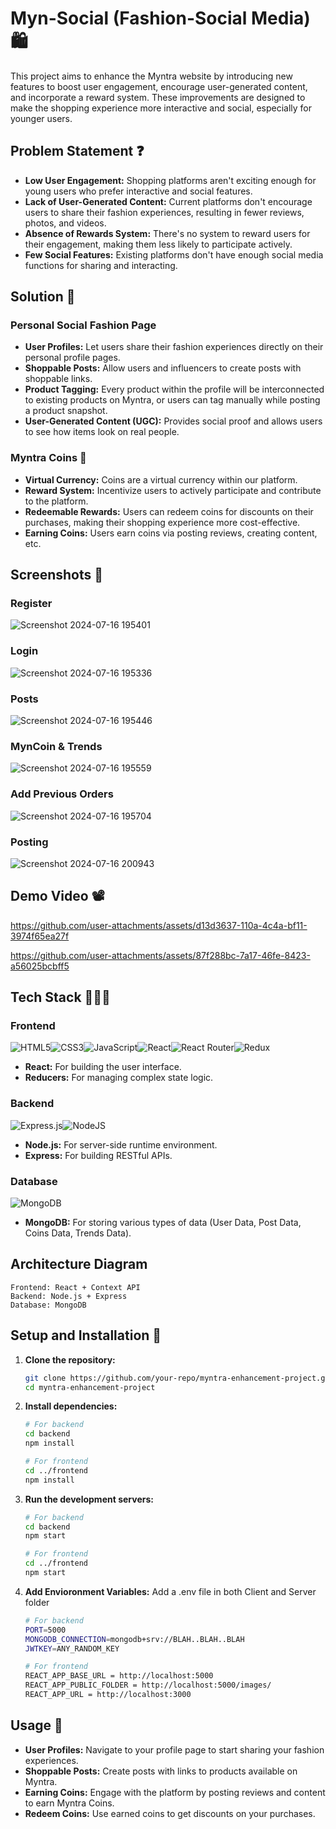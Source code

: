 # Myn-Social (Fashion-Social Media) 🛍️

This project aims to enhance the Myntra website by introducing new features to boost user engagement, encourage user-generated content, and incorporate a reward system. These improvements are designed to make the shopping experience more interactive and social, especially for younger users.

## Problem Statement ❓
- **Low User Engagement:** Shopping platforms aren't exciting enough for young users who prefer interactive and social features.
- **Lack of User-Generated Content:** Current platforms don't encourage users to share their fashion experiences, resulting in fewer reviews, photos, and videos.
- **Absence of Rewards System:** There's no system to reward users for their engagement, making them less likely to participate actively.
- **Few Social Features:** Existing platforms don't have enough social media functions for sharing and interacting.

## Solution 📝
### Personal Social Fashion Page
- **User Profiles:** Let users share their fashion experiences directly on their personal profile pages.
- **Shoppable Posts:** Allow users and influencers to create posts with shoppable links.
- **Product Tagging:** Every product within the profile will be interconnected to existing products on Myntra, or users can tag manually while posting a product snapshot.
- **User-Generated Content (UGC):** Provides social proof and allows users to see how items look on real people.

### Myntra Coins 👛
- **Virtual Currency:** Coins are a virtual currency within our platform.
- **Reward System:** Incentivize users to actively participate and contribute to the platform.
- **Redeemable Rewards:** Users can redeem coins for discounts on their purchases, making their shopping experience more cost-effective.
- **Earning Coins:** Users earn coins via posting reviews, creating content, etc.

## Screenshots 📸
### Register
![Screenshot 2024-07-16 195401](https://github.com/user-attachments/assets/dc316f77-0f93-4ee9-810f-c9255a08cf85)

### Login
![Screenshot 2024-07-16 195336](https://github.com/user-attachments/assets/1bcb5496-3c58-4ddd-84f2-407392c13c57)

### Posts
![Screenshot 2024-07-16 195446](https://github.com/user-attachments/assets/a5553e07-a787-4ee4-b0bb-f8b8fa9ae72a)

### MynCoin & Trends
![Screenshot 2024-07-16 195559](https://github.com/user-attachments/assets/4c0a965f-9600-4a93-9b8b-3f72ae5498a2)

### Add Previous Orders
![Screenshot 2024-07-16 195704](https://github.com/user-attachments/assets/a02267c2-46dd-436e-ab2a-fd5db902a23b)

### Posting
![Screenshot 2024-07-16 200943](https://github.com/user-attachments/assets/5e6a21e0-4bfe-45ea-9a37-5ec583824d05)

## Demo Video 📽️
https://github.com/user-attachments/assets/d13d3637-110a-4c4a-bf11-3974f65ea27f

https://github.com/user-attachments/assets/87f288bc-7a17-46fe-8423-a56025bcbff5

## Tech Stack 👩🏻‍💻
### Frontend
![HTML5](https://img.shields.io/badge/html5-%23E34F26.svg?style=for-the-badge&logo=html5&logoColor=white)![CSS3](https://img.shields.io/badge/css3-%231572B6.svg?style=for-the-badge&logo=css3&logoColor=white)![JavaScript](https://img.shields.io/badge/javascript-%23323330.svg?style=for-the-badge&logo=javascript&logoColor=%23F7DF1E)![React](https://img.shields.io/badge/react-%2320232a.svg?style=for-the-badge&logo=react&logoColor=%2361DAFB)![React Router](https://img.shields.io/badge/React_Router-CA4245?style=for-the-badge&logo=react-router&logoColor=white)![Redux](https://img.shields.io/badge/redux-%23593d88.svg?style=for-the-badge&logo=redux&logoColor=white)
- **React:** For building the user interface.
- **Reducers:** For managing complex state logic.

### Backend
![Express.js](https://img.shields.io/badge/express.js-%23404d59.svg?style=for-the-badge&logo=express&logoColor=%2361DAFB)![NodeJS](https://img.shields.io/badge/node.js-6DA55F?style=for-the-badge&logo=node.js&logoColor=white)
- **Node.js:** For server-side runtime environment.
- **Express:** For building RESTful APIs.

### Database
![MongoDB](https://img.shields.io/badge/MongoDB-%234ea94b.svg?style=for-the-badge&logo=mongodb&logoColor=white)
- **MongoDB:** For storing various types of data (User Data, Post Data, Coins Data, Trends Data).

## Architecture Diagram
```plaintext
Frontend: React + Context API
Backend: Node.js + Express
Database: MongoDB
```

## Setup and Installation 🚀
1. **Clone the repository:**
   ```bash
   git clone https://github.com/your-repo/myntra-enhancement-project.git
   cd myntra-enhancement-project
   ```

2. **Install dependencies:**
   ```bash
   # For backend
   cd backend
   npm install

   # For frontend
   cd ../frontend
   npm install
   ```

3. **Run the development servers:**
   ```bash
   # For backend
   cd backend
   npm start

   # For frontend
   cd ../frontend
   npm start
   ```

4. **Add Envioronment Variables:**
   Add a .env file in both Client and Server folder
   ```bash
   # For backend
   PORT=5000
   MONGODB_CONNECTION=mongodb+srv://BLAH..BLAH..BLAH
   JWTKEY=ANY_RANDOM_KEY

   # For frontend 
   REACT_APP_BASE_URL = http://localhost:5000
   REACT_APP_PUBLIC_FOLDER = http://localhost:5000/images/
   REACT_APP_URL = http://localhost:3000
   ```


## Usage 📜
- **User Profiles:** Navigate to your profile page to start sharing your fashion experiences.
- **Shoppable Posts:** Create posts with links to products available on Myntra.
- **Earning Coins:** Engage with the platform by posting reviews and content to earn Myntra Coins.
- **Redeem Coins:** Use earned coins to get discounts on your purchases.


